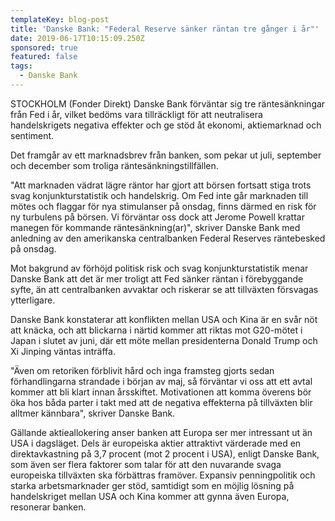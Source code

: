```yaml
---
templateKey: blog-post
title: 'Danske Bank: "Federal Reserve sänker räntan tre gånger i år"'
date: 2019-06-17T10:15:09.250Z
sponsored: true
featured: false
tags:
  - Danske Bank
---
```

STOCKHOLM (Fonder Direkt) Danske Bank förväntar sig tre räntesänkningar från Fed i år, vilket bedöms vara tillräckligt för att neutralisera handelskrigets negativa effekter och ge stöd åt ekonomi, aktiemarknad och sentiment.



Det framgår av ett marknadsbrev från banken, som pekar ut juli, september och december som troliga räntesänkningstillfällen.



"Att marknaden vädrat lägre räntor har gjort att börsen fortsatt stiga trots svag konjunkturstatistik och handelskrig. Om Fed inte går marknaden till mötes och flaggar för nya stimulanser på onsdag, finns därmed en risk för ny turbulens på börsen. Vi förväntar oss dock att Jerome Powell krattar manegen för kommande räntesänkning(ar)", skriver Danske Bank med anledning av den amerikanska centralbanken Federal Reserves räntebesked på onsdag.



Mot bakgrund av förhöjd politisk risk och svag konjunkturstatistik menar Danske Bank att det är mer troligt att Fed sänker räntan i förebyggande syfte, än att centralbanken avvaktar och riskerar se att tillväxten försvagas ytterligare.



Danske Bank konstaterar att konflikten mellan USA och Kina är en svår nöt att knäcka, och att blickarna i närtid kommer att riktas mot G20-mötet i Japan i slutet av juni, där ett möte mellan presidenterna Donald Trump och Xi Jinping väntas inträffa.



"Även om retoriken förblivit hård och inga framsteg gjorts sedan förhandlingarna strandade i början av maj, så förväntar vi oss att ett avtal kommer att bli klart innan årsskiftet. Motivationen att komma överens bör öka hos båda parter i takt med att de negativa effekterna på tillväxten blir alltmer kännbara", skriver Danske Bank.



Gällande aktieallokering anser banken att Europa ser mer intressant ut än USA i dagsläget. Dels är europeiska aktier attraktivt värderade med en direktavkastning på 3,7 procent (mot 2 procent i USA), enligt Danske Bank, som även ser flera faktorer som talar för att den nuvarande svaga europeiska tillväxten ska förbättras framöver. Expansiv penningpolitik och starka arbetsmarknader ger stöd, samtidigt som en möjlig lösning på handelskriget mellan USA och Kina kommer att gynna även Europa, resonerar banken.
